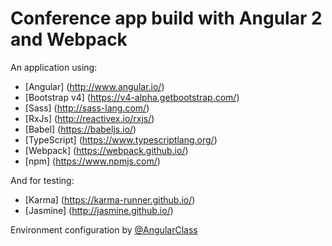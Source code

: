 # Conference app build with Angular 2 and Webpack

An application using:
* [Angular] (http://www.angular.io/)
* [Bootstrap v4] (https://v4-alpha.getbootstrap.com/)
* [Sass] (http://sass-lang.com/)
* [RxJs] (http://reactivex.io/rxjs/)
* [Babel] (https://babeljs.io/)
* [TypeScript] (https://www.typescriptlang.org/)
* [Webpack] (https://webpack.github.io/)
* [npm] (https://www.npmjs.com/)

And for testing:
* [Karma] (https://karma-runner.github.io/)
* [Jasmine] (http://jasmine.github.io/)

Environment configuration by [@AngularClass](https://github.com/AngularClass/angular2-webpack-starter)